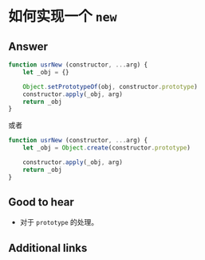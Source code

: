 # 如何实现一个 `new`

## Answer

```js
function usrNew (constructor, ...arg) {
    let _obj = {}

    Object.setPrototypeOf(obj, constructor.prototype)
    constructor.apply(_obj, arg)
    return _obj
}
```

或者

```js
function usrNew (constructor, ...arg) {
    let _obj = Object.create(constructor.prototype)

    constructor.apply(_obj, arg)
    return _obj
}
```

## Good to hear

* 对于 `prototype` 的处理。

## Additional links

<!-- tags: (javascript) -->

<!-- expertise: (0) -->
